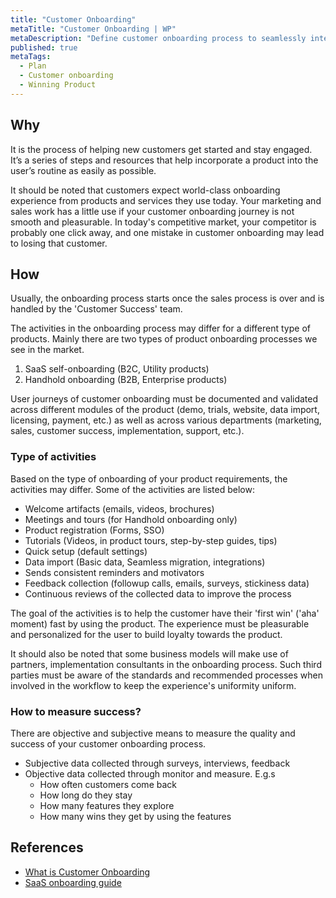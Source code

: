 ```yaml
---
title: "Customer Onboarding"
metaTitle: "Customer Onboarding | WP"
metaDescription: "Define customer onboarding process to seamlessly integrate customers across modules such as websites, demos, trials, licensing, payments, data migrations and resource provisioning."
published: true
metaTags:
  - Plan
  - Customer onboarding
  - Winning Product 
---
```



## Why
It is the process of helping new customers get started and stay engaged. It’s a series of steps and resources that help incorporate a product into the user’s routine as easily as possible. 

It should be noted that customers expect world-class onboarding experience from products and services they use today. Your marketing and sales work has a little use if your customer onboarding journey is not smooth and pleasurable. In today's competitive market, your competitor is probably one click away, and one mistake in customer onboarding may lead to losing that customer.


## How
Usually, the onboarding process starts once the sales process is over and is handled by the 'Customer Success' team.

The activities in the onboarding process may differ for a different type of products. Mainly there are two types of product onboarding processes we see in the market.

1. SaaS self-onboarding (B2C, Utility products)
2. Handhold onboarding (B2B, Enterprise products)

User journeys of customer onboarding must be documented and validated across different modules of the product (demo, trials, website, data import, licensing, payment, etc.) as well as across various departments (marketing, sales, customer success, implementation, support, etc.).

### Type of activities
Based on the type of onboarding of your product requirements, the activities may differ. Some of the activities are listed below:
 - Welcome artifacts (emails, videos, brochures)
 - Meetings and tours (for Handhold onboarding only)
 - Product registration (Forms, SSO)
 - Tutorials (Videos, in product tours, step-by-step guides, tips)
 - Quick setup (default settings)
 - Data import (Basic data, Seamless migration, integrations)
 - Sends consistent reminders and motivators
 - Feedback collection (followup calls, emails, surveys, stickiness data)
 - Continuous reviews of the collected data to improve the process

The goal of the activities is to help the customer have their 'first win' ('aha' moment) fast by using the product. The experience must be pleasurable and personalized for the user to build loyalty towards the product.

It should also be noted that some business models will make use of partners, implementation consultants in the onboarding process. Such third parties must be aware of the standards and recommended processes when involved in the workflow to keep the experience's uniformity uniform.

### How to measure success?
There are objective and subjective means to measure the quality and success of your customer onboarding process.
 - Subjective data collected through surveys, interviews, feedback 
 - Objective data collected through monitor and measure. E.g.s
   - How often customers come back
   - How long do they stay
   - How many features they explore
   - How many wins they get by using the features


## References
 - [What is Customer Onboarding](https://tallyfy.com/definition-customer-onboarding/)
 - [SaaS onboarding guide](https://blog.chartmogul.com/a-guide-to-saas-customer-onboarding/)
